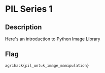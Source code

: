 # PIL Series 1

## Description
Here's an introduction to Python Image Library

## Flag
`agrihack{pil_untuk_image_manipulation}`
